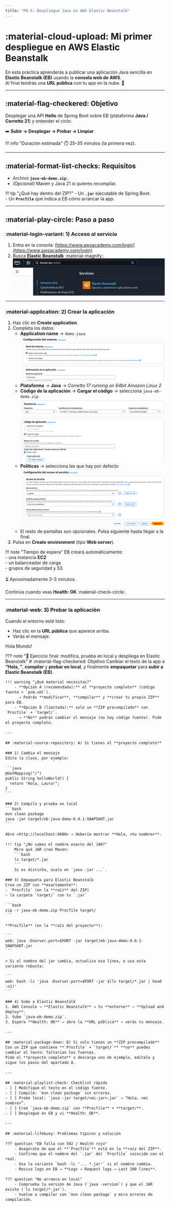```yaml
---
title: "P0.5: Despliegue Java en AWS Elastic Beanstalk"
---
```


# :material-cloud-upload: Mi primer despliegue en AWS Elastic Beanstalk

En esta práctica aprenderás a publicar una aplicación Java sencilla en **Elastic Beanstalk (EB)** usando la **consola web de AWS**.  
Al final tendrás una **URL pública** con tu app en la nube. 🚀

---

## :material-flag-checkered: Objetivo
Desplegar una API **Hello** de Spring Boot sobre EB (plataforma **Java / Corretto 21**) y entender el ciclo:

➡️ **Subir → Desplegar → Probar → Limpiar**

!!! info "Duración estimada"
    ⏱️ 25–35 minutos (la primera vez).

---

## :material-format-list-checks: Requisitos 
- Archivo **`java-eb-demo.zip`**:.  
- *(Opcional)* Maven y Java 21 si quieres recompilar.

!!! tip "¿Qué hay dentro del ZIP?"
    - Un **`.jar`** ejecutable de Spring Boot.  
    - Un **`Procfile`** que indica a EB cómo arrancar la app.  

---

## :material-play-circle: Paso a paso

### :material-login-variant: 1) Acceso al servicio
1. Entra en la consola: [https://www.awsacademy.com/login](https://www.awsacademy.com/login)  
2. Busca **Elastic Beanstalk** :material-magnify:.
![AWS Elastic Beanstalk](P0_5/beanstalk.png)

---

### :material-application: 2) Crear la aplicación
1. Haz clic en **Create application**.  
2. Completa los datos:  
   - **Application name** → `demo-java`  
        ![NombreAplicacion](P0_5/form1.png)
   - **Plataforma** → **Java** → *Corretto 17 running on 64bit Amazon Linux 2*  
   - **Código de la aplicación** → **Cargar el código** → selecciona `java-eb-demo.zip`  
        ![SubirArchivo](P0_5/form2.png)
   - **Políticas**  → selecciona las que hay por defecto
        ![SubirArchivo](P0_5/form3.png)
   - El resto de pantallas son opcionales. Pulsa siguiente hasta llegar a la final.
3. Pulsa en **Create environment** (tipo **Web server**).

!!! note "Tiempo de espera"
    EB creará automáticamente:  
    - una instancia **EC2**  
    - un balanceador de carga  
    - grupos de seguridad y S3  
    <br>⏳ Aproximadamente 2–3 minutos.  
    <br>Continúa cuando veas **Health: OK** :material-check-circle:.

---

### :material-web: 3) Probar la aplicación
Cuando el entorno esté listo:  
- Haz clic en la **URL pública** que aparece arriba.  
- Verás el mensaje:  


Hola Mundo!


??? note "🧪 Ejercicio final: modifica, prueba en local y despliega en Elastic Beanstalk"
    # :material-flag-checkered: Objetivo
    Cambiar el texto de la app a **“Hola, <tu nombre>”**, **compilar** y **probar en local**, y finalmente **empaquetar** para **subir a Elastic Beanstalk (EB)**.

    !!! warning "¿Qué material necesitas?"
        - **Opción A (recomendada):** el **proyecto completo** (código fuente + `pom.xml`).  
          → Podrás **modificar**, **compilar** y **crear tu propio ZIP** para EB.  
        - **Opción B (limitada):** solo un **ZIP precompilado** con `Procfile` + `target/`.  
          → **No** podrás cambiar el mensaje (no hay código fuente). Pide el proyecto completo.

    ---

    ## :material-source-repository: A) Si tienes el **proyecto completo**

    ### 1) Cambia el mensaje
    Edita la clase, por ejemplo:

    ```java
    @GetMapping("/")
    public String helloWorld() {
      return "Hola, Laura!";
    }
    ```

    ### 2) Compila y prueba en local
    ```bash
    mvn clean package
    java -jar target/eb-java-demo-0.0.1-SNAPSHOT.jar
    ```

    Abre <http://localhost:8080> → debería mostrar **Hola, <tu nombre>**.

    !!! tip "¿No sabes el nombre exacto del JAR?"
        Mira qué JAR creó Maven:
        ```bash
        ls target/*.jar
        ```
        Si es distinto, úsalo en `java -jar ...`.

    ### 3) Empaqueta para Elastic Beanstalk
    Crea un ZIP con **exactamente**:
    - `Procfile` (en la **raíz** del ZIP)
    - la carpeta `target/` con tu `.jar`

    ```bash
    zip -r java-eb-demo.zip Procfile target/
    ```

    **Procfile** (en la **raíz del proyecto**):

    ```
    web: java -Dserver.port=$PORT -jar target/eb-java-demo-0.0.1-SNAPSHOT.jar
    ```

    > Si el nombre del jar cambia, actualiza esa línea, o usa esta variante robusta:

    ```
    web: bash -lc 'java -Dserver.port=$PORT -jar $(ls target/*.jar | head -n1)'
    ```

    ### 4) Sube a Elastic Beanstalk
    1. AWS Console → **Elastic Beanstalk** → tu **entorno** → **Upload and deploy**.  
    2. Sube `java-eb-demo.zip`.  
    3. Espera **Health: OK** → abre la **URL pública** → verás tu mensaje.

    ---

    ## :material-package-down: B) Si solo tienes un **ZIP precompilado**
    Con un ZIP que contiene **`Procfile` + `target/`** **no** puedes cambiar el texto: faltarían los fuentes.  
    Pide el **proyecto completo** o descarga uno de ejemplo, edítalo y sigue los pasos del apartado A.

    ---

    ## :material-playlist-check: Checklist rápido
    - [ ] Modifiqué el texto en el código fuente.  
    - [ ] Compilé: `mvn clean package` sin errores.  
    - [ ] Probé local: `java -jar target/<mi-jar>.jar` → “Hola, <mi nombre>”.  
    - [ ] Creé `java-eb-demo.zip` con **Procfile** + **target/**.  
    - [ ] Desplegué en EB y vi **Health: OK**.  

    ---

    ## :material-lifebuoy: Problemas típicos y solución

    ??? question "EB falla con 502 / Health rojo"
        - Asegúrate de que el **`Procfile`** está en la **raíz del ZIP**.  
        - Confirma que el nombre del `.jar` del `Procfile` coincide con el real.  
        - Usa la variante `bash -lc '... *.jar'` si el nombre cambia.  
        - Revisa logs en EB → **Logs → Request logs → Last 100 lines**.

    ??? question "No arranca en local"
        - Comprueba la versión de Java (`java -version`) y que el JAR existe (`ls target/*.jar`).  
        - Vuelve a compilar con `mvn clean package` y mira errores de compilación.

